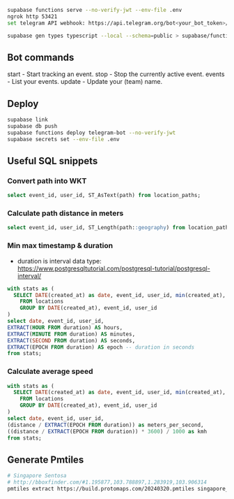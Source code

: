 ```bash
supabase functions serve --no-verify-jwt --env-file .env
ngrok http 53421
set telegram API webhook: https://api.telegram.org/bot<your_bot_token>/setWebhook?url=https://<your_ngrok_domain>.ngrok-free.app/functions/v1/telegram-bot?secret=<your_function_secret>

supabase gen types typescript --local --schema=public > supabase/functions/_shared/database.types.ts
```

## Bot commands

start - Start tracking an event.
stop - Stop the currently active event.
events - List your events.
update - Update your (team) name.

## Deploy

```bash
supabase link
supabase db push
supabase functions deploy telegram-bot --no-verify-jwt
supabase secrets set --env-file .env
```

## Useful SQL snippets

### Convert path into WKT

```sql
select event_id, user_id, ST_AsText(path) from location_paths;
```

### Calculate path distance in meters

```sql
select event_id, user_id, ST_Length(path::geography) from location_paths;
```

### Min max timestamp & duration

- duration is interval data type: https://www.postgresqltutorial.com/postgresql-tutorial/postgresql-interval/

```sql
with stats as (
  SELECT DATE(created_at) as date, event_id, user_id, min(created_at), max(created_at), max(created_at) - min(created_at) as duration
    FROM locations
    GROUP BY DATE(created_at), event_id, user_id
)
select date, event_id, user_id,
EXTRACT(HOUR FROM duration) AS hours,
EXTRACT(MINUTE FROM duration) AS minutes,
EXTRACT(SECOND FROM duration) AS seconds,
EXTRACT(EPOCH FROM duration) AS epoch -- duration in seconds
from stats;
```

### Calculate average speed

```sql
with stats as (
  SELECT DATE(created_at) as date, event_id, user_id, min(created_at), max(created_at), max(created_at) - min(created_at) as duration, ST_Length(ST_MakeLine(location::geometry ORDER BY created_at)::geography) as distance
    FROM locations
    GROUP BY DATE(created_at), event_id, user_id
)
select date, event_id, user_id,
(distance / EXTRACT(EPOCH FROM duration)) as meters_per_second,
((distance / EXTRACT(EPOCH FROM duration)) * 3600) / 1000 as kmh
from stats;
```

## Generate Pmtiles

```bash
# Singapore Sentosa
# http://bboxfinder.com/#1.195877,103.788897,1.283919,103.906314
pmtiles extract https://build.protomaps.com/20240320.pmtiles singapore_oc.pmtiles --bbox=103.788897,1.195877,103.906314,1.283919
```
